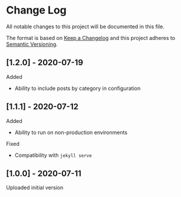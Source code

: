 # Change Log
All notable changes to this project will be documented in this file.
 
The format is based on [Keep a Changelog](http://keepachangelog.com/)
and this project adheres to [Semantic Versioning](http://semver.org/).
 
## [1.2.0] - 2020-07-19

Added
- Ability to include posts by category in configuration

## [1.1.1] - 2020-07-12

Added
- Ability to run on non-production environments

Fixed
- Compatibility with `jekyll serve`

## [1.0.0] - 2020-07-11

Uploaded initial version